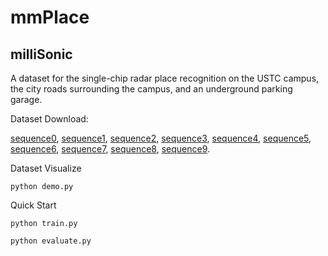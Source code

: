 # mmPlace
## milliSonic
A dataset for the single-chip radar place recognition on the USTC campus, the city roads surrounding the campus, and an underground parking garage.

Dataset Download: 

[sequence0](https://recstore.ustc.edu.cn/file/20240308_a7a31d3d81191ffa1e11294288b492d3?Signature=RzKuFvi8uKESy1r3Lonm7PIjCUM=&Expires=1710277100&AccessKeyId=MAKIG23JM2UB98N0KTQH&response-content-type=application%2Foctet-stream&response-content-disposition=attachment%3Bfilename%3D%22sequence0.zip%22&storage=moss&filename=sequence0.zip&download=download
), [sequence1](https://recstore.ustc.edu.cn/file/20240308_0c6b47662a5555e4e37c42e88f2eb483?Signature=aBfeKTf/xqLBe51tgBk8GKKKRBs=&Expires=1710277398&AccessKeyId=MAKIG23JM2UB98N0KTQH&response-content-type=application%2Foctet-stream&response-content-disposition=attachment%3Bfilename%3D%22sequence1.zip%22&storage=moss&filename=sequence1.zip&download=download), [sequence2](https://recstore.ustc.edu.cn/file/20240308_f7ec79cc937588d73e0ca1aa7b397139?Signature=OsVm0iE8TX4W7uKahZTEfcRb3OA=&Expires=1710277786&AccessKeyId=MAKIG23JM2UB98N0KTQH&response-content-type=application%2Foctet-stream&response-content-disposition=attachment%3Bfilename%3D%22sequence2.zip%22&storage=moss&filename=sequence2.zip&download=download), [sequence3](https://recstore.ustc.edu.cn/file/20240308_7e06a2b36306c2446b408b9624839b1d?Signature=zDGqC5qi9IewUqwSrp27Hm5974s=&Expires=1710277786&AccessKeyId=MAKIG23JM2UB98N0KTQH&response-content-type=application%2Foctet-stream&response-content-disposition=attachment%3Bfilename%3D%22sequence3.zip%22&storage=moss&filename=sequence3.zip&download=download), [sequence4](https://recstore.ustc.edu.cn/file/20240308_69396e60e3e66673e7ef6b32da623369?Signature=JAofSiDpWoKWBhqbkvy78zpaKJw=&Expires=1710277786&AccessKeyId=MAKIG23JM2UB98N0KTQH&response-content-type=application%2Foctet-stream&response-content-disposition=attachment%3Bfilename%3D%22sequence4.zip%22&storage=moss&filename=sequence4.zip&download=download), [sequence5](https://recstore.ustc.edu.cn/file/20240308_17be9ca640a7af7713bbb4d10ba9606b?Signature=ZVfhX4HyfOm4xhiN9XIgVsBhq4o=&Expires=1710277786&AccessKeyId=MAKIG23JM2UB98N0KTQH&response-content-type=application%2Foctet-stream&response-content-disposition=attachment%3Bfilename%3D%22sequence5.zip%22&storage=moss&filename=sequence5.zip&download=download), [sequence6](https://recstore.ustc.edu.cn/file/20240308_7e95e0d6aae8a9a2084cbe59f296c910?Signature=D4jWedHgf9wivW3Gq8r+XVNLFdc=&Expires=1710277786&AccessKeyId=MAKIG23JM2UB98N0KTQH&response-content-type=application%2Foctet-stream&response-content-disposition=attachment%3Bfilename%3D%22sequence6.zip%22&storage=moss&filename=sequence6.zip&download=download), [sequence7](https://recstore.ustc.edu.cn/file/20240308_5c9baaa205265a345ce623480cd98506?Signature=8E8PiHSQPhonCqiFPLWi2qG9ano=&Expires=1710277787&AccessKeyId=MAKIG23JM2UB98N0KTQH&response-content-type=application%2Foctet-stream&response-content-disposition=attachment%3Bfilename%3D%22sequence7.zip%22&storage=moss&filename=sequence7.zip&download=download), [sequence8](https://recstore.ustc.edu.cn/file/20240308_b422687674686b8cb1d0d590dd5591c2?Signature=ktIEsJceWNQw4sxUJBnGVQTJ4yA=&Expires=1710277786&AccessKeyId=MAKIG23JM2UB98N0KTQH&response-content-type=application%2Foctet-stream&response-content-disposition=attachment%3Bfilename%3D%22sequence8.zip%22&storage=moss&filename=sequence8.zip&download=download), [sequence9](https://recstore.ustc.edu.cn/file/20240308_28f93fbc4864fb36916b6a0d42152bbc?Signature=lfB4qME9skgLquNE2LwjnnVa9EU=&Expires=1710277787&AccessKeyId=MAKIG23JM2UB98N0KTQH&response-content-type=application%2Foctet-stream&response-content-disposition=attachment%3Bfilename%3D%22sequence9.zip%22&storage=moss&filename=sequence9.zip&download=download). 

Dataset Visualize
```
python demo.py
```

Quick Start
```
python train.py

python evaluate.py
```
